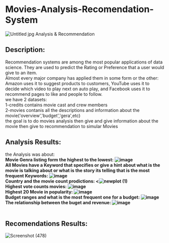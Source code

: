 # Movies-Analysis-Recomendation-System
![Untitled jpg](https://user-images.githubusercontent.com/94745919/206186895-60b9ea24-23c2-4ab2-b2a6-892218f993dd.png)
Analysis &amp; Recommendation 
## Description:
Recommendation systems are among the most popular applications of data science. They are used to predict the Rating or Preference that a user would give to an item.
<br/>
Almost every major company has applied them in some form or the other: Amazon uses it to suggest products to customers, YouTube uses it to decide which video to play next on auto play, and Facebook uses it to recommend pages to like and people to follow.
<br/>
we have 2 datasets:
<br/>
1-credits contains movie cast and crew members
<br/>
2-movies contanis all the descriptions and information about the movie('overview','budget','gera',etc)
<br/>
the goal is to do movies analysis then give and give information about the movie then give to recommendation to simular Movies
## Analysis Results:
the Analysis was about:
<br/>
**Movie Genra listing form the highest to the lowest:
![image](https://user-images.githubusercontent.com/94745919/206838008-08e32634-dfda-4e80-b7f9-30d0411c9ff3.png)
<br/>
All Movies have a Keyword that specifies or give a hint about what is the movie is talking about or what is the story its telling 
that is the most frequent Keywords:
![image](https://user-images.githubusercontent.com/94745919/206839381-efc3e44e-d3bc-445a-8a5d-695449d5e57b.png)
<br/>
Country and the movie count prodictions:
<![newplot (1)](https://user-images.githubusercontent.com/94745919/206839330-3caf8966-627e-406f-87d7-b5bd0e4e322a.png)
<br/>
Highest vote counts movies:
![image](https://user-images.githubusercontent.com/94745919/206841278-032f3e15-2869-4c28-bf8e-d491237c3f25.png)
<br/>
Highest 20 Movie in popularity:
![image](https://user-images.githubusercontent.com/94745919/206841582-1c434da5-f6c0-40b0-a9c1-18583656ea65.png)
<br/>
Budget ranges and what is the most frequent one for a budget:
![image](https://user-images.githubusercontent.com/94745919/206841408-c9343be9-3390-45e7-8e15-f76dae656c8e.png)
<br/>
The relationship between the buget and revenue:
![image](https://user-images.githubusercontent.com/94745919/206841707-9d12bcbc-8380-4ef9-b9b9-176c71229aae.png)**
<br/>
<br/>
## Recomendations Results:
![Screenshot (478)](https://user-images.githubusercontent.com/94745919/206842299-96dab988-03d7-42a7-8698-43ed04271b85.png)


